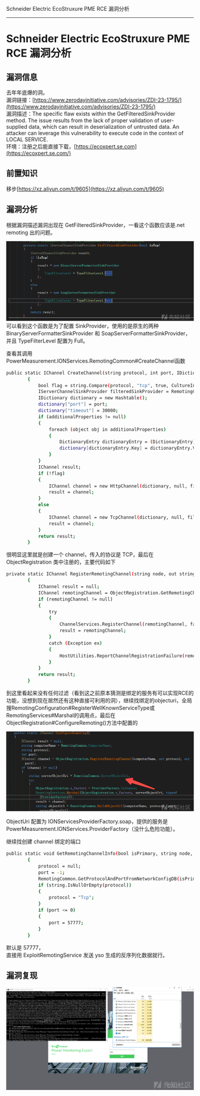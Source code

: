
Schneider Electric EcoStruxure PME RCE 漏洞分析

- - -

# Schneider Electric EcoStruxure PME RCE 漏洞分析

## 漏洞信息

去年年底爆的洞。  
漏洞链接：[https://www.zerodayinitiative.com/advisories/ZDI-23-1795/](https://www.zerodayinitiative.com/advisories/ZDI-23-1795/)  
漏洞描述：The specific flaw exists within the GetFilteredSinkProvider method. The issue results from the lack of proper validation of user-supplied data, which can result in deserialization of untrusted data. An attacker can leverage this vulnerability to execute code in the context of LOCAL SERVICE.  
环境：注册之后能直接下载，[https://ecoxpert.se.com](https://ecoxpert.se.com/)

## 前置知识

移步[https://xz.aliyun.com/t/9605](https://xz.aliyun.com/t/9605)

## 漏洞分析

根据漏洞描述漏洞出现在 GetFilteredSinkProvider，一看这个函数应该是.net remoting 出的问题。

[![](assets/1706233035-e85e6cecf6f899abc0f02f2d9bb3e63d.png)](https://xzfile.aliyuncs.com/media/upload/picture/20240124171713-5c127744-ba99-1.png)  
可以看到这个函数是为了配置 SinkProvider，使用的是原生的两种 BinaryServerFormatterSinkProvider 和 SoapServerFormatterSinkProvider，并且 TypeFilterLevel 配置为 Full。

查看其调用PowerMeasurement.IONServices.RemotingCommon#CreateChannel函数

```bash
public static IChannel CreateChannel(string protocol, int port, IDictionary additionalProperties)
        {
            bool flag = string.Compare(protocol, "tcp", true, CultureInfo.InvariantCulture) == 0;
            IServerChannelSinkProvider filteredSinkProvider = RemotingCommon.GetFilteredSinkProvider(flag);
            IDictionary dictionary = new Hashtable();
            dictionary["port"] = port;
            dictionary["timeout"] = 30000;
            if (additionalProperties != null)
            {
                foreach (object obj in additionalProperties)
                {
                    DictionaryEntry dictionaryEntry = (DictionaryEntry)obj;
                    dictionary[dictionaryEntry.Key] = dictionaryEntry.Value;
                }
            }
            IChannel result;
            if (!flag)
            {
                IChannel channel = new HttpChannel(dictionary, null, filteredSinkProvider);
                result = channel;
            }
            else
            {
                IChannel channel = new TcpChannel(dictionary, null, filteredSinkProvider);
                result = channel;
            }
            return result;
        }
```

很明显这里就是创建一个 channel，传入的协议是 TCP，最后在 ObjectRegistration 类中注册的，主要代码如下

```bash
private static IChannel RegisterRemotingChannel(string node, out string protocol, out int port)
        {
            IChannel result = null;
            IChannel remotingChannel = ObjectRegistration.GetRemotingChannel(node, out protocol, out port);
            if (remotingChannel != null)
            {
                try
                {
                    ChannelServices.RegisterChannel(remotingChannel, false);
                    result = remotingChannel;
                }
                catch (Exception ex)
                {
                    HostUtilities.ReportChannelRegistrationFailure(remotingChannel, ex);
                }
            }
            return result;
        }
```

到这里看起来没有任何过滤（看到这之前原本猜测是绑定的服务有可以实现RCE的功能，没想到现在居然还有这种直接可利用的洞），继续找绑定的objecturi，全局搜RemotingConfiguration#RegisterWellKnownServiceType或RemotingServices#Marshal的调用点，最后在ObjectRegistration#ConfigureRemoting()方法中配置的

[![](assets/1706233035-7134d1e55882e8767f9c68b80ebbc1f3.png)](https://xzfile.aliyuncs.com/media/upload/picture/20240124181109-e534df10-baa0-1.png)

ObjectUri 配置为 IONServicesProviderFactory.soap，提供的服务是 PowerMeasurement.IONServices.ProviderFactory（没什么危险功能）。

继续找创建 channel 绑定的端口

```bash
public static void GetRemotingChannelInfo(bool isPrimary, string node, out string protocol, out int port)
        {
            protocol = null;
            port = -1;
            RemotingCommon.GetProtocolAndPortFromNetworkConfigDB(isPrimary, node, ref protocol, ref port);
            if (string.IsNullOrEmpty(protocol))
            {
                protocol = "Tcp";
            }
            if (port <= 0)
            {
                port = 57777;
            }
        }
```

默认是 57777，  
直接用 ExploitRemotingService 发送 yso 生成的反序列化数据就行。

## 漏洞复现

[![](assets/1706233035-de654391145099c0601b8e985dc42118.png)](https://xzfile.aliyuncs.com/media/upload/picture/20240124172728-cac4ae72-ba9a-1.png)
